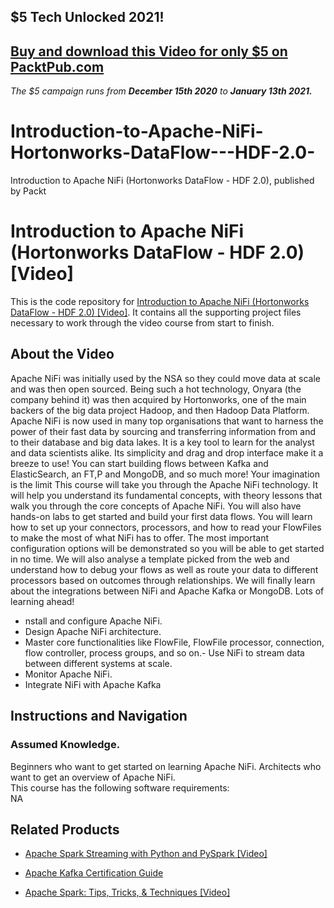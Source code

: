 ## $5 Tech Unlocked 2021!
[Buy and download this Video for only $5 on PacktPub.com](https://www.packtpub.com/product/introduction-to-apache-nifi-hortonworks-dataflow-hdf-2-0-video/9781789346084)
-----
*The $5 campaign         runs from __December 15th 2020__ to __January 13th 2021.__*

# Introduction-to-Apache-NiFi-Hortonworks-DataFlow---HDF-2.0-
Introduction to Apache NiFi (Hortonworks DataFlow - HDF 2.0), published by Packt
# Introduction to Apache NiFi (Hortonworks DataFlow - HDF 2.0) [Video]
This is the code repository for [Introduction to Apache NiFi (Hortonworks DataFlow - HDF 2.0) [Video]](https://docs.google.com/spreadsheets/d/1elRd7GkJFKgRpMWwytZkZHfEmUnoc4GweJPe2oAGTqE/edit#gid=0). It contains all the supporting project files necessary to work through the video course from start to finish.
## About the Video 
Apache NiFi was initially used by the NSA so they could move data at scale and was then open sourced. Being such a hot technology, Onyara (the company behind it) was then acquired by Hortonworks, one of the main backers of the big data project Hadoop, and then Hadoop Data Platform. Apache NiFi is now used in many top organisations that want to harness the power of their fast data by sourcing and transferring information from and to their database and big data lakes. It is a key tool to learn for the analyst and data scientists alike. Its simplicity and drag and drop interface make it a breeze to use! You can start building flows between Kafka and ElasticSearch, an FT,P and MongoDB, and so much more! Your imagination is the limit This course will take you through the Apache NiFi technology. It will help you understand its fundamental concepts, with theory lessons that walk you through the core concepts of Apache NiFi. You will also have hands-on labs to get started and build your first data flows. You will learn how to set up your connectors, processors, and how to read your FlowFiles to make the most of what NiFi has to offer. The most important configuration options will be demonstrated so you will be able to get started in no time. We will also analyse a template picked from the web and understand how to debug your flows as well as route your data to different processors based on outcomes through relationships. We will finally learn about the integrations between NiFi and Apache Kafka or MongoDB. Lots of learning ahead!
<DIV class=book-info-will-learn-text>
<UL>
<LI>nstall and configure Apache NiFi. 
<LI>Design Apache NiFi architecture. 
<LI>Master core functionalities like FlowFile, FlowFile processor, connection, flow controller, process groups, and so on.- Use NiFi to stream data between different systems at scale. 
<LI>Monitor Apache NiFi. 
<LI>Integrate NiFi with Apache Kafka</LI></UL></DIV>

## Instructions and Navigation
### Assumed Knowledge.
Beginners who want to get started on learning Apache NiFi. Architects who want to get an overview of Apache NiFi.	
This course has the following software requirements:<br/>
NA

## Related Products
* [Apache Spark Streaming with Python and PySpark [Video]](https://www.packtpub.com/application-development/apache-spark-streaming-python-and-pyspark-video)

* [Apache Kafka Certification Guide](https://www.packtpub.com/big-data-and-business-intelligence/apache-kafka-certification-guide)

* [Apache Spark: Tips, Tricks, & Techniques [Video]](https://www.packtpub.com/application-development/apache-spark-tips-tricks-techniques-video)
